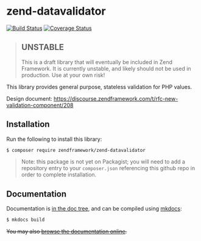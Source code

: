 # zend-datavalidator

[![Build Status](https://secure.travis-ci.org/zendframework/zend-datavalidator.svg?branch=master)](https://secure.travis-ci.org/zendframework/zend-datavalidator)
[![Coverage Status](https://coveralls.io/repos/github/zendframework/zend-datavalidator/badge.svg?branch=master)](https://coveralls.io/github/zendframework/zend-datavalidator?branch=master)

> ## UNSTABLE
>
> This is a draft library that will eventually be included in Zend Framework. It
> is currently unstable, and likely should not be used in production. Use at
> your own risk!

This library provides general purpose, stateless validation for PHP values.

Design document: https://discourse.zendframework.com/t/rfc-new-validation-component/208

## Installation

Run the following to install this library:

```bash
$ composer require zendframework/zend-datavalidator
```

> Note: this package is not yet on Packagist; you will need to add a repository
> entry to your `composer.json` referencing this github repo in order to
> complete installation.

## Documentation

Documentation is [in the doc tree](docs/book/), and can be compiled using [mkdocs](http://www.mkdocs.org):

```bash
$ mkdocs build
```

~~You may also [browse the documentation online](https://docs.zendframework.com/zend-datavalidator/).~~

